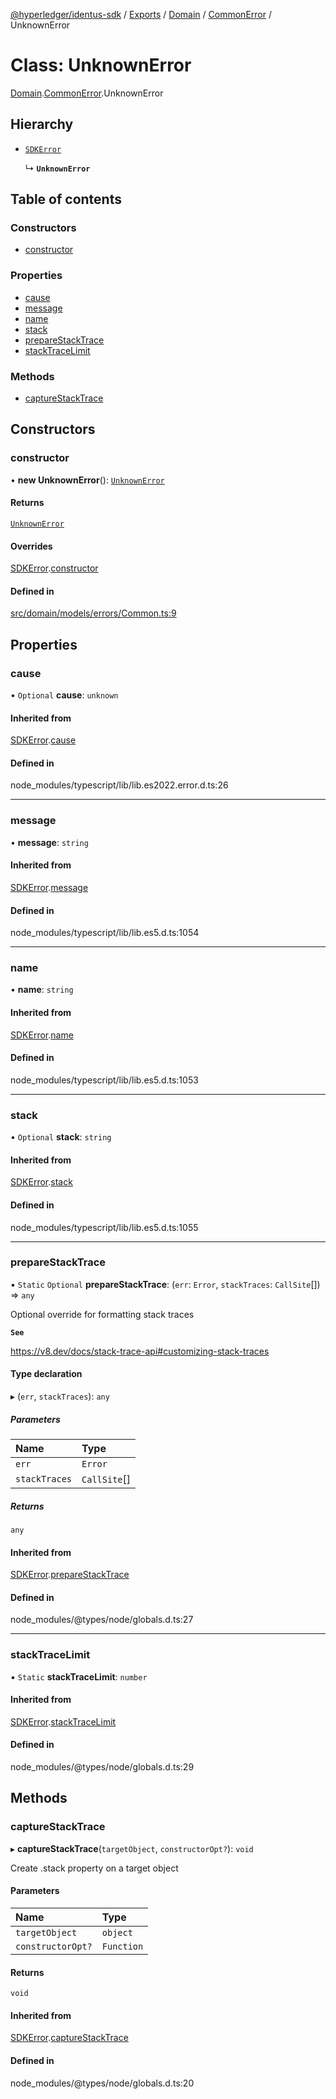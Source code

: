 [@hyperledger/identus-sdk](../README.md) / [Exports](../modules.md) / [Domain](../modules/Domain.md) / [CommonError](../modules/Domain.CommonError.md) / UnknownError

# Class: UnknownError

[Domain](../modules/Domain.md).[CommonError](../modules/Domain.CommonError.md).UnknownError

## Hierarchy

- [`SDKError`](Domain.CommonError.SDKError.md)

  ↳ **`UnknownError`**

## Table of contents

### Constructors

- [constructor](Domain.CommonError.UnknownError.md#constructor)

### Properties

- [cause](Domain.CommonError.UnknownError.md#cause)
- [message](Domain.CommonError.UnknownError.md#message)
- [name](Domain.CommonError.UnknownError.md#name)
- [stack](Domain.CommonError.UnknownError.md#stack)
- [prepareStackTrace](Domain.CommonError.UnknownError.md#preparestacktrace)
- [stackTraceLimit](Domain.CommonError.UnknownError.md#stacktracelimit)

### Methods

- [captureStackTrace](Domain.CommonError.UnknownError.md#capturestacktrace)

## Constructors

### constructor

• **new UnknownError**(): [`UnknownError`](Domain.CommonError.UnknownError.md)

#### Returns

[`UnknownError`](Domain.CommonError.UnknownError.md)

#### Overrides

[SDKError](Domain.CommonError.SDKError.md).[constructor](Domain.CommonError.SDKError.md#constructor)

#### Defined in

[src/domain/models/errors/Common.ts:9](https://github.com/hyperledger-identus/sdk-ts/blob/966e04ee4b9d4ba9d1e404c4d3d062abcf854530/src/domain/models/errors/Common.ts#L9)

## Properties

### cause

• `Optional` **cause**: `unknown`

#### Inherited from

[SDKError](Domain.CommonError.SDKError.md).[cause](Domain.CommonError.SDKError.md#cause)

#### Defined in

node_modules/typescript/lib/lib.es2022.error.d.ts:26

___

### message

• **message**: `string`

#### Inherited from

[SDKError](Domain.CommonError.SDKError.md).[message](Domain.CommonError.SDKError.md#message)

#### Defined in

node_modules/typescript/lib/lib.es5.d.ts:1054

___

### name

• **name**: `string`

#### Inherited from

[SDKError](Domain.CommonError.SDKError.md).[name](Domain.CommonError.SDKError.md#name)

#### Defined in

node_modules/typescript/lib/lib.es5.d.ts:1053

___

### stack

• `Optional` **stack**: `string`

#### Inherited from

[SDKError](Domain.CommonError.SDKError.md).[stack](Domain.CommonError.SDKError.md#stack)

#### Defined in

node_modules/typescript/lib/lib.es5.d.ts:1055

___

### prepareStackTrace

▪ `Static` `Optional` **prepareStackTrace**: (`err`: `Error`, `stackTraces`: `CallSite`[]) => `any`

Optional override for formatting stack traces

**`See`**

https://v8.dev/docs/stack-trace-api#customizing-stack-traces

#### Type declaration

▸ (`err`, `stackTraces`): `any`

##### Parameters

| Name | Type |
| :------ | :------ |
| `err` | `Error` |
| `stackTraces` | `CallSite`[] |

##### Returns

`any`

#### Inherited from

[SDKError](Domain.CommonError.SDKError.md).[prepareStackTrace](Domain.CommonError.SDKError.md#preparestacktrace)

#### Defined in

node_modules/@types/node/globals.d.ts:27

___

### stackTraceLimit

▪ `Static` **stackTraceLimit**: `number`

#### Inherited from

[SDKError](Domain.CommonError.SDKError.md).[stackTraceLimit](Domain.CommonError.SDKError.md#stacktracelimit)

#### Defined in

node_modules/@types/node/globals.d.ts:29

## Methods

### captureStackTrace

▸ **captureStackTrace**(`targetObject`, `constructorOpt?`): `void`

Create .stack property on a target object

#### Parameters

| Name | Type |
| :------ | :------ |
| `targetObject` | `object` |
| `constructorOpt?` | `Function` |

#### Returns

`void`

#### Inherited from

[SDKError](Domain.CommonError.SDKError.md).[captureStackTrace](Domain.CommonError.SDKError.md#capturestacktrace)

#### Defined in

node_modules/@types/node/globals.d.ts:20
